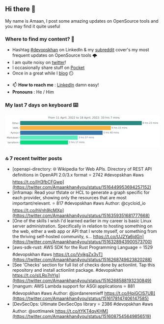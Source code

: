 <!--- [![Hits](https://hits.seeyoufarm.com/api/count/incr/badge.svg?url=https%3A%2F%2Fgithub.com%2Fakhan4u%2Fhit-counter&count_bg=%2379C83D&title_bg=%23555555&icon=&icon_color=%23E7E7E7&title=visits&edge_flat=false)](https://hits.seeyoufarm.com) --->

## Hi there 👋

My name is Amaan, I post some amazing updates on OpenSource tools and you may find it quite useful

### Where to find my content? 🤔

* Hashtag [#devopskhan](https://www.linkedin.com/feed/hashtag/devopskhan/) on LinkedIn & my [subreddit](https://www.reddit.com/r/devopskhan/) cover's my most frequent updates on OpenSource tools 🌩️
* I am quite noisy on [twitter](https://twitter.com/Amaankhan4you)!
* I occasionally share stuff on [Pocket](https://getpocket.com/@ej6g8d1dp2829A16a9Tf5d4T6bAMp3d8791rejDe86yem3bm4e14ex4fT4dluk29)
* Once in a great while I [blog](https://linuxparrot.com/) ⏲️


- 📫 **How to reach me** : [LinkedIn](https://www.linkedin.com/in/amaan-khan-linux-ninja) damn easy!
- **Pronouns** : He / Him

### My last 7 days on keyboard ⌨️

<img src="https://github.com/akhan4u/akhan4u/blob/main/images/stat.svg" alt="Amaan's Wakatime Activity!"/>

### 🔝 7 recent twitter posts
<!-- DEVDOJO:START -->
- [openapi-directory: 🌐 Wikipedia for Web APIs. Directory of REST API definitions in OpenAPI 2.0/3.x format
⭐️ 2742
#devopskhan #aws
https://t.co/IH3fbCFGwp](https://twitter.com/Amaankhan4you/status/1516449953694257152)
- [inframap: Read your tfstate or HCL to generate a graph specific for each provider, showing only the resources that are most important/relevant.
⭐️ 817
#devopskhan #aws
Author: @cycloid_io
https://t.co/hVnh9IcMXp](https://twitter.com/Amaankhan4you/status/1516359351681777668)
- [One of the skills I wish I&#39;d learned earlier in my career is basic Linux server administration. Specifically in relation to hosting something on the web, either a web app or API that I wrote myself, or something from the thriving self-hosted community, s… https://t.co/UJ2Ya6idGn](https://twitter.com/Amaankhan4you/status/1516328943900573700)
- [aws-sdk-rust: AWS SDK for the Rust Programming Language
⭐️ 1529
#devopskhan #aws
https://t.co/VvjkgZx3vT](https://twitter.com/Amaankhan4you/status/1516268749623820288)
- [See &#39;Checks&#39; section for full list of checks done by actionlint. Tap this repository and install actionlint package. #devopskhan https://t.co/slLRo7nYlg](https://twitter.com/Amaankhan4you/status/1516268588193230849)
- [mangum: AWS Lambda support for ASGI applications
⭐️ 881
#devopskhan #aws
Author: @jordaneremieff
https://t.co/HpiGClS7UB](https://twitter.com/Amaankhan4you/status/1516178147406147585)
- [DevSecOps: Ultimate DevSecOps library
⭐️ 2386
#devopskhan #aws
Author: @sottlmarek
https://t.co/tYKT4qvKHM](https://twitter.com/Amaankhan4you/status/1516087545649856519)
<!-- DEVDOJO:END -->

<!-- ![Amaan's GitHub stats](https://github-readme-stats.vercel.app/api?username=akhan4u&count_private=true&show_icons=true&hide=contribs) -->
